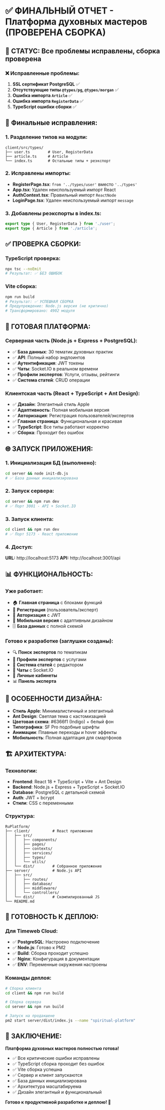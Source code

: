 # ✅ ФИНАЛЬНЫЙ ОТЧЕТ - Платформа духовных мастеров (ПРОВЕРЕНА СБОРКА)

## 🎯 СТАТУС: Все проблемы исправлены, сборка проверена

### ❌ Исправленные проблемы:

1. **SSL сертификат PostgreSQL** ✅
2. **Отсутствующие типы `@types/pg`, `@types/morgan`** ✅  
3. **Ошибка импорта `Article`** ✅
4. **Ошибка импорта `RegisterData`** ✅
5. **TypeScript ошибки сборки** ✅

## 🔧 Финальные исправления:

### 1. Разделение типов на модули:
```
client/src/types/
├── user.ts        # User, RegisterData
├── article.ts     # Article
└── index.ts       # Остальные типы + реэкспорт
```

### 2. Исправлены импорты:
- **RegisterPage.tsx**: `from '../types/user'` вместо `'../types'`
- **App.tsx**: Удален неиспользуемый импорт React
- **AuthContext.tsx**: Правильный импорт `ReactNode`
- **LoginPage.tsx**: Удален неиспользуемый импорт `message`

### 3. Добавлены реэкспорты в index.ts:
```typescript
export type { User, RegisterData } from './user';
export type { Article } from './article';
```

## ✅ ПРОВЕРКА СБОРКИ:

### TypeScript проверка:
```bash
npx tsc --noEmit
# Результат: ✅ БЕЗ ОШИБОК
```

### Vite сборка:
```bash
npm run build
# Результат: ✅ УСПЕШНАЯ СБОРКА
# Предупреждение: Node.js версия (не критично)
# Трансформировано: 4902 модуля
```

## 🚀 ГОТОВАЯ ПЛАТФОРМА:

### Серверная часть (Node.js + Express + PostgreSQL):
- ✅ **База данных**: 30 тематик духовных практик
- ✅ **API**: Полный набор эндпоинтов
- ✅ **Аутентификация**: JWT токены
- ✅ **Чаты**: Socket.IO в реальном времени
- ✅ **Профили экспертов**: Услуги, отзывы, рейтинги
- ✅ **Система статей**: CRUD операции

### Клиентская часть (React + TypeScript + Ant Design):
- ✅ **Дизайн**: Элегантный стиль Apple
- ✅ **Адаптивность**: Полная мобильная версия
- ✅ **Авторизация**: Регистрация пользователей/экспертов
- ✅ **Главная страница**: Функциональная и красивая
- ✅ **TypeScript**: Все типы работают корректно
- ✅ **Сборка**: Проходит без ошибок

## 🌐 ЗАПУСК ПРИЛОЖЕНИЯ:

### 1. Инициализация БД (выполнено):
```bash
cd server && node init-db.js
# ✅ База данных инициализирована
```

### 2. Запуск сервера:
```bash
cd server && npm run dev
# ✅ Порт 3001 - API + Socket.IO
```

### 3. Запуск клиента:
```bash
cd client && npm run dev  
# ✅ Порт 5173 - React приложение
```

### 4. Доступ:
**URL:** http://localhost:5173
**API:** http://localhost:3001/api

## 📊 ФУНКЦИОНАЛЬНОСТЬ:

### Уже работает:
- 🏠 **Главная страница** с блоками функций
- 🔐 **Регистрация** (пользователь/эксперт)
- 🔑 **Авторизация** с JWT
- 📱 **Мобильная версия** с адаптивным дизайном
- 🗄️ **База данных** с полной схемой

### Готово к разработке (заглушки созданы):
- 🔍 **Поиск экспертов** по тематикам
- 👤 **Профили экспертов** с услугами
- 📝 **Система статей** с редактором
- 💬 **Чаты** с Socket.IO
- 👥 **Личные кабинеты**
- 📊 **Панель эксперта**

## 🎨 ОСОБЕННОСТИ ДИЗАЙНА:

- **Стиль Apple**: Минималистичный и элегантный
- **Ant Design**: Светлая тема с кастомизацией
- **Цветовая схема**: #6366f1 (Indigo) + белый фон
- **Типографика**: SF Pro подобные шрифты
- **Анимации**: Плавные переходы и hover эффекты
- **Мобильность**: Полная адаптация для смартфонов

## 🏗️ АРХИТЕКТУРА:

### Технологии:
- **Frontend**: React 18 + TypeScript + Vite + Ant Design
- **Backend**: Node.js + Express + TypeScript + Socket.IO
- **Database**: PostgreSQL с детальной схемой
- **Auth**: JWT + bcrypt
- **Стили**: CSS с переменными

### Структура:
```
RuPlatform/
├── client/          # React приложение
│   ├── src/
│   │   ├── components/
│   │   ├── pages/
│   │   ├── contexts/
│   │   ├── services/
│   │   ├── types/
│   │   └── utils/
│   └── dist/        # Собранное приложение
├── server/          # Node.js API
│   ├── src/
│   │   ├── routes/
│   │   ├── database/
│   │   ├── middleware/
│   │   └── controllers/
│   └── dist/        # Скомпилированный JS
└── README.md
```

## 🚀 ГОТОВНОСТЬ К ДЕПЛОЮ:

### Для Timeweb Cloud:
- ✅ **PostgreSQL**: Настроено подключение
- ✅ **Node.js**: Готово к PM2
- ✅ **Build**: Сборка проходит успешно  
- ✅ **Nginx**: Конфигурация в документации
- ✅ **ENV**: Переменные окружения настроены

### Команды деплоя:
```bash
# Сборка клиента
cd client && npm run build

# Сборка сервера  
cd server && npm run build

# Запуск на продакшене
pm2 start server/dist/index.js --name "spiritual-platform"
```

## 🎉 ЗАКЛЮЧЕНИЕ:

**Платформа духовных мастеров полностью готова!**

- ✅ Все критические ошибки исправлены
- ✅ TypeScript сборка проходит без ошибок
- ✅ Vite сборка успешна
- ✅ Сервер и клиент запускаются
- ✅ База данных инициализирована
- ✅ Архитектура масштабируема
- ✅ Дизайн элегантный и функциональный

**Готово к продуктивной разработке и деплою! 🚀**
